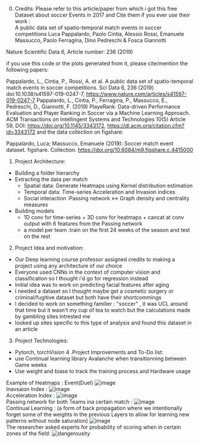 0. Credits:
Please refer to this article/paper from which i got this free Dataset about soccer Events in 2017 and Cite them if you ever use their work : <br>
  A public data set of spatio-temporal match events in soccer competitions
Luca Pappalardo, Paolo Cintia, Alessio Rossi, Emanuele Massucco, Paolo Ferragina, Dino Pedreschi & Fosca Giannotti

Nature Scientific Data 6, Article number: 236 (2019)

if you use this code or the plots generated from it, please cite/mention the following papers:

Pappalardo, L., Cintia, P., Rossi, A. et al. A public data set of spatio-temporal match events in soccer competitions. Sci Data 6, 236 (2019) doi:10.1038/s41597-019-0247-7, https://www.nature.com/articles/s41597-019-0247-7
Pappalardo, L., Cintia, P., Ferragina, P., Massucco, E., Pedreschi, D., Giannotti, F. (2019) PlayeRank: Data-driven Performance Evaluation and Player Ranking in Soccer via a Machine Learning Approach. ACM Transactions on Intellingent Systems and Technologies 10(5) Article 59, DOI: https://doi.org/10.1145/3343172, https://dl.acm.org/citation.cfm?id=3343172
and the data collection on figshare:

Pappalardo, Luca; Massucco, Emanuele (2019): Soccer match event dataset. figshare. Collection. https://doi.org/10.6084/m9.figshare.c.4415000

1. Project Architecture:
  - Building a folder hierarchy
  - Extracting the data per match
    - Spatial data: Generate Heatmaps using Kernel distribution estimation
    - Temporal data: Time-series Acceleration and Invasion indices 
    - Social interaction :Passing network <-> Graph density and centrality measures
  - Building models
    - 1D conv for time-series + 3D conv for heatmaps  + cancat at conv output with 6 features from the Passing network
    - a model per team :train on the first 24 weeks of the season and test on the rest

2. Project Idea and motivation: 
  - Our Deep learning course professor assigned credits to making a project using any architecture of our choice
  - Everyone used CNNs in the context of computer vision and classification so I thought i'd go for regression instead
  - Initial idea was to work on predicting facial features after aging
  - I needed a dataset so I thought maybe get a cosmetic surgery or criminal/fugitive dataset but both have their shortcommings
  - I decided to work on something familier : "soccer" , it was UCL around that time but it wasn't my cup of tea to watch but the calculations made by gambling sites intrested me
  - looked up sites specific to this type of analysis and found this dataset in an article 
3. Project Technologies:
  - Pytorch, torchVision
4 .Project Improvements and To-Do list:
  - use Continual learning library Avalanche when transitionning between Game weeks
  - Use weight and biase to track the training process and Hardware usage

Example of Heatmaps : Event(Duel)
![image](https://user-images.githubusercontent.com/75742617/174775421-f2529a7d-ca96-4ddf-9afe-069a89f9a4a6.png)
<br>
Inavsaion Index :
![image](https://user-images.githubusercontent.com/75742617/174775509-4f90ba43-f2ae-4dd5-8965-e52d5c83bde8.png)
<br>
Acceleration Index :
![image](https://user-images.githubusercontent.com/75742617/174775557-247bd984-ad84-4bea-9511-c3540c5a7c32.png)
<br>
Passing network for both Teams ina  certain match :
![image](https://user-images.githubusercontent.com/75742617/174775732-944a8466-65ed-4927-86d9-eb3477fbdd2e.png)
<br>
Continual Learning : (a form of back propagation where we intentionally forget some of the weights in the previous Layers to allow for learning new patterns without node saturation)
![image](https://user-images.githubusercontent.com/75742617/174775970-16ca07a4-478c-47a2-b8df-499d3da59ab8.png)
<br>
The researcher asked experts for probability of scoring when in certain zones of the field:
![dangerousity](https://user-images.githubusercontent.com/75742617/174776109-832445b3-fb11-4215-a877-2dc5da3788a6.jpg)




